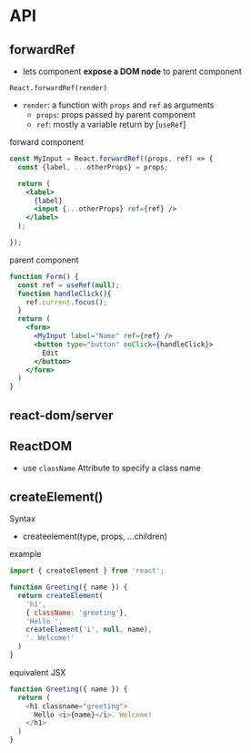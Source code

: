 # API

## forwardRef

- lets component **expose a DOM node** to parent component

`React.forwardRef(render)`

- `render`: a function with `props` and `ref` as arguments
  - `props`: props passed by parent component
  - `ref`: mostly a variable return by [`useRef`]

forward component

```jsx
const MyInput = React.forwardRef((props, ref) => {
  const {label, ...otherProps} = props;

  return (
    <label>
      {label}
      <input {...otherProps} ref={ref} />
    </label>
  );

});
```

parent component

```jsx
function Form() {
  const ref = useRef(null);
  function handleClick(){
    ref.current.focus();
  }
  return (
    <form>
      <MyInput label="Name" ref={ref} />
      <button type="button" onClick={handleClick}>
        Edit
      </button>
    </form>
  )
}
```

## react-dom/server

## ReactDOM

- use `className` Attribute to specify a class name

## createElement()

Syntax

- createelement(type, props, ...children)

example

```js
import { createElement } from 'react';

function Greeting({ name }) {
  return createElement(
    'h1',
    { className: 'greeting'},
    'Hello ',
    createElement('i', null, name),
    '. Welcome!'
  )
}
```

equivalent JSX

```js
function Greeting({ name }) {
  return (
    <h1 classname="greeting">
      Hello <i>{name}</i>. Welcome!
    </h1>
  )
}
```